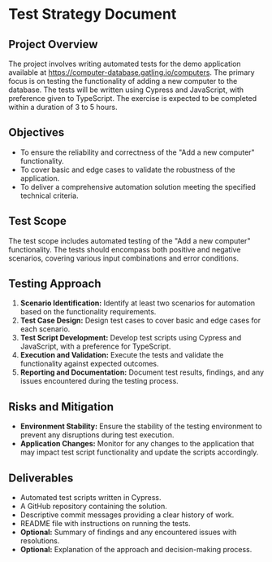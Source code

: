 # Test Strategy Document

## Project Overview

The project involves writing automated tests for the demo application available at <https://computer-database.gatling.io/computers>.
The primary focus is on testing the functionality of adding a new computer to the database. The tests will be written using
Cypress and JavaScript, with preference given to TypeScript. The exercise is expected to be completed within a duration of 3 to 5 hours.

## Objectives

- To ensure the reliability and correctness of the "Add a new computer" functionality.
- To cover basic and edge cases to validate the robustness of the application.
- To deliver a comprehensive automation solution meeting the specified technical criteria.

## Test Scope

The test scope includes automated testing of the "Add a new computer" functionality. The tests should encompass both
positive and negative scenarios, covering various input combinations and error conditions.

## Testing Approach

1. **Scenario Identification:** Identify at least two scenarios for automation based on the functionality requirements.
2. **Test Case Design:** Design test cases to cover basic and edge cases for each scenario.
3. **Test Script Development:** Develop test scripts using Cypress and JavaScript, with a preference for TypeScript.
4. **Execution and Validation:** Execute the tests and validate the functionality against expected outcomes.
5. **Reporting and Documentation:** Document test results, findings, and any issues encountered during the testing process.

## Risks and Mitigation

- **Environment Stability:** Ensure the stability of the testing environment to prevent any disruptions during test execution.
- **Application Changes:** Monitor for any changes to the application that may impact test script functionality and update the scripts accordingly.

## Deliverables

- Automated test scripts written in Cypress.
- A GitHub repository containing the solution.
- Descriptive commit messages providing a clear history of work.
- README file with instructions on running the tests.
- **Optional:** Summary of findings and any encountered issues with resolutions.
- **Optional:** Explanation of the approach and decision-making process.
